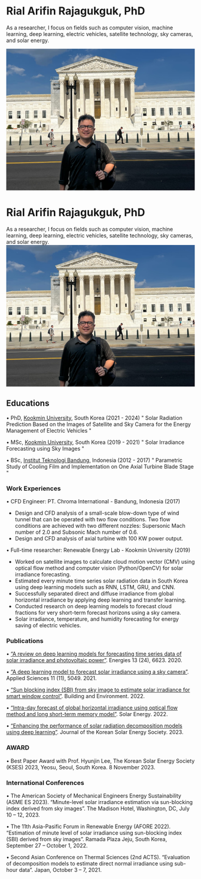 <!DOCTYPE html>
<html lang="en">
<head>
    <meta charset="UTF-8">
    <meta name="viewport" content="width=device-width, initial-scale=1.0">
    <title>Rial Arifin Rajagukguk, PhD</title>
    <link rel="stylesheet" href="styles.css">
</head>
<body>
    <div class="container">
        <div class="content">
            <h1>Rial Arifin Rajagukguk, PhD</h1>
            <p>As a researcher, I focus on fields such as computer vision, machine learning, deep learning, electric vehicles, satellite technology, sky cameras, and solar energy.</p>
        </div>
        <div class="image-container">
            <img src="Photo.jpeg" alt="Rial Arifin Rajagukguk">
        </div>
    </div>
</body>
</html>


# Rial Arifin Rajagukguk, PhD

As a researcher, I focus on fields such as computer vision, machine learning, deep learning, electric vehicles, satellite technology, sky cameras, and solar energy.
![Rial_image](Photo.jpeg)


## Educations
• PhD, [Kookmin University](https://english.kookmin.ac.kr), South Korea (2021 - 2024)
" Solar Radiation Prediction Based on the Images of Satellite and Sky Camera for the Energy Management of Electric Vehicles "

• MSc, [Kookmin University](https://english.kookmin.ac.kr), South Korea (2019 - 2021)
" Solar Irradiance Forecasting using Sky Images "

• BSc, [Institut Teknologi Bandung](https://www.itb.ac.id/), Indonesia (2012 - 2017)
" Parametric Study of Cooling Film and Implementation on One Axial Turbine Blade Stage "

### Work Experiences
• CFD Engineer: PT. Chroma International - Bandung, Indonesia (2017)
-	Design and CFD analysis of a small-scale blow-down type of wind tunnel that can be operated with two flow conditions. Two flow conditions are achieved with two different nozzles: Supersonic Mach number of 2.0 and Subsonic Mach number of 0.6.
-	Design and CFD analysis of axial turbine with 100 KW power output.

• Full-time researcher: Renewable Energy Lab - Kookmin University (2019)
-	Worked on satellite images to calculate cloud motion vector (CMV) using optical flow method and computer vision (Python/OpenCV) for solar irradiance forecasting.
-	Estimated every minute time series solar radiation data in South Korea using deep learning models such as RNN, LSTM, GRU, and CNN.
-	Successfully separated direct and diffuse irradiance from global horizontal irradiance by applying deep learning and transfer learning.
-	Conducted research on deep learning models to forecast cloud fractions for very short-term forecast horizons using a sky camera.
-	Solar irradiance, temperature, and humidity forecasting for energy saving of electric vehicles.

### Publications
•	[“A review on deep learning models for forecasting time series data of solar irradiance and photovoltaic power”](https://www.mdpi.com/1996-1073/13/24/6623). Energies 13 (24), 6623. 2020. 

•	[“A deep learning model to forecast solar irradiance using a sky camera”](https://www.mdpi.com/2076-3417/11/11/5049). Applied Sciences 11 (11), 5049. 2021.

•	[“Sun blocking index (SBI) from sky image to estimate solar irradiance for smart window control”](https://doi.org/10.1016/j.buildenv.2022.109481). Building and Environment. 2022.

•	[“Intra-day forecast of global horizontal irradiance using optical flow method and long short-term memory model”](https://doi.org/10.1016/j.solener.2023.01.037). Solar Energy. 2022.

•	[“Enhancing the performance of solar radiation decomposition models using deep learning”](https://www.ksesjournal.co.kr/articles/xml/qVn9/). Journal of the Korean Solar Energy Society. 2023.


### AWARD
•	Best Paper Award with Prof. Hyunjin Lee, The Korean Solar Energy Society (KSES) 2023, Yeosu, Seoul, South Korea. 8 November 2023.

### International Conferences
•	The American Society of Mechanical Engineers Energy Sustainability (ASME ES 2023). “Minute-level solar irradiance estimation via sun-blocking index derived from sky images”. The Madison Hotel, Washington, DC, July 10 – 12, 2023.

•	The 11th Asia-Pasific Forum in Renewable Energy (AFORE 2022). “Estimation of minute level of solar irradiance using sun-blocking index (SBI) derived from sky images”. Ramada Plaza Jeju, South Korea, September 27 – October 1, 2022.

•	Second Asian Conference on Thermal Sciences (2nd ACTS). “Evaluation of decomposition models to estimate direct normal irradiance using sub-hour data”. Japan, October 3 – 7, 2021.

